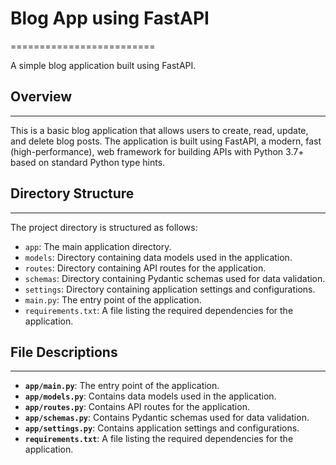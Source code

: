 # Blog App using FastAPI
=========================

A simple blog application built using FastAPI.

## Overview
-----

This is a basic blog application that allows users to create, read, update, and delete blog posts. The application is built using FastAPI, a modern, fast (high-performance), web framework for building APIs with Python 3.7+ based on standard Python type hints.

## Directory Structure
-------------------

The project directory is structured as follows:

*   `app`: The main application directory.
*   `models`: Directory containing data models used in the application.
*   `routes`: Directory containing API routes for the application.
*   `schemas`: Directory containing Pydantic schemas used for data validation.
*   `settings`: Directory containing application settings and configurations.
*   `main.py`: The entry point of the application.
*   `requirements.txt`: A file listing the required dependencies for the application.

## File Descriptions
-------------------

*   **`app/main.py`**: The entry point of the application.
*   **`app/models.py`**: Contains data models used in the application.
*   **`app/routes.py`**: Contains API routes for the application.
*   **`app/schemas.py`**: Contains Pydantic schemas used for data validation.
*   **`app/settings.py`**: Contains application settings and configurations.
*   **`requirements.txt`**: A file listing the required dependencies for the application.
